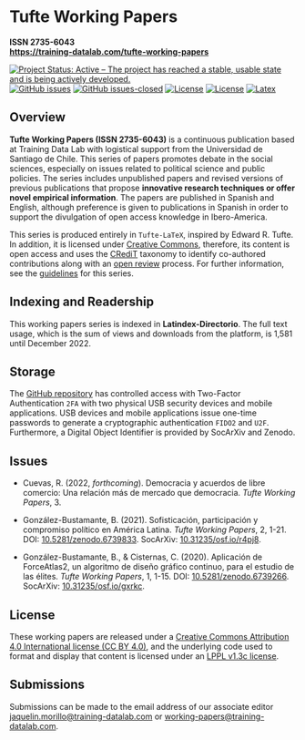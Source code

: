 # Tufte Working Papers
**ISSN 2735-6043** \
**https://training-datalab.com/tufte-working-papers**

[![Project Status: Active – The project has reached a stable, usable state and is being actively developed.](https://www.repostatus.org/badges/latest/active.svg)](STATUS.md) [![GitHub issues](https://img.shields.io/github/issues/training-datalab/tufte-working-papers.svg)](https://github.com/training-datalab/tufte-working-papers/issues/) [![GitHub issues-closed](https://img.shields.io/github/issues-closed/training-datalab/tufte-working-papers.svg)](https://github.com/training-datalab/tufte-working-papers/issues?q=is%3Aissue+is%3Aclosed) [![License](https://img.shields.io/badge/license-CC%20BY%204.0-black)](LICENSE-CC.md) [![License](https://img.shields.io/badge/license-LPPL%20v1.3c-black)](LICENSE-LPPL.md) [![Latex](https://img.shields.io/badge/made%20with-LaTeX-1f425f.svg)](https://www.latex-project.org/)

## Overview

**Tufte Working Papers (ISSN 2735-6043)** is a continuous publication based at Training Data Lab with logistical support from the Universidad de Santiago de Chile. This series of papers promotes debate in the social sciences, especially on issues related to political science and public policies. The series includes unpublished papers and revised versions of previous publications that propose **innovative research techniques or offer novel empirical information**. The papers are published in Spanish and English, although preference is given to publications in Spanish in order to support the divulgation of open access knowledge in Ibero-America.

This series is produced entirely in `Tufte-LaTeX`, inspired by Edward R. Tufte. In addition, it is licensed under [Creative Commons](LICENSE-CC.md), therefore, its content is open access and uses the [CRediT](https://training-datalab.com/credit/) taxonomy to identify co-authored contributions along with an [open review](https://training-datalab.com/tufte-working-papers/open-review/) process. For further information, see the [guidelines](https://training-datalab.com/tufte-working-papers/guidelines/) for this series.

## Indexing and Readership

This working papers series is indexed in **Latindex-Directorio**. The full text usage, which is the sum of views and downloads from the platform, is 1,581 until December 2022.

## Storage

The [GitHub repository](https://github.com/training-datalab/tufte-working-papers) has controlled access with Two-Factor Authentication `2FA` with two physical USB security devices and mobile applications. USB devices and mobile applications issue one-time passwords to generate a cryptographic authentication `FIDO2` and `U2F`. Furthermore, a Digital Object Identifier is provided by SocArXiv and Zenodo.

## Issues

* Cuevas, R. (2022, *forthcoming*). Democracia y acuerdos de libre comercio: Una relación más de mercado que democracia. *Tufte Working Papers*, 3.

* González-Bustamante, B. (2021). Sofisticación, participación y compromiso político en América Latina. *Tufte Working Papers*, 2, 1-21. DOI: [10.5281/zenodo.6739833](https://doi.org/10.5281/zenodo.6739833). SocArXiv: [10.31235/osf.io/r4pj8](https://doi.org/10.31235/osf.io/r4pj8).

* González-Bustamante, B., & Cisternas, C. (2020). Aplicación de ForceAtlas2, un algoritmo de diseño gráfico continuo, para el estudio de las élites. *Tufte Working Papers*, 1, 1-15. DOI: [10.5281/zenodo.6739266](https://doi.org/10.5281/zenodo.6739266). SocArXiv: [10.31235/osf.io/gxrkc](https://doi.org/10.31235/osf.io/gxrkc).

## License

These working papers are released under a [Creative Commons Attribution 4.0 International license (CC BY 4.0)](LICENSE-CC.md), and the underlying code used to format and display that content is licensed under an [LPPL v1.3c license](LICENSE-LPPL.md).

## Submissions

Submissions can be made to the email address of our associate editor jaquelin.morillo@training-datalab.com or working-papers@training-datalab.com.
